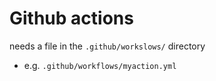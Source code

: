 # Github actions

needs a file in the `.github/workslows/` directory

- e.g.
  `.github/workflows/myaction.yml`
